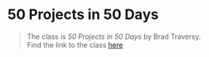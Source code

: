 # 50 Projects in 50 Days

  
> The class is _50 Projects in 50 Days_ by Brad Traversy.  
> Find the link to the class [here](https://www.udemy.com/course/50-projects-50-days/)

